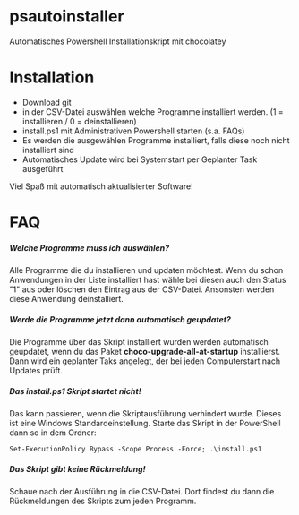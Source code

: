 # psautoinstaller
Automatisches Powershell Installationskript mit chocolatey

# Installation

- Download git
- in der CSV-Datei auswählen welche Programme installiert werden. (1 = installieren / 0 = deinstallieren)
- install.ps1 mit Administrativen Powershell starten (s.a. FAQs)
- Es werden die ausgewählen Programme installiert, falls diese noch nicht installiert sind
- Automatisches Update wird bei Systemstart per Geplanter Task ausgeführt

Viel Spaß mit automatisch aktualisierter Software!

# FAQ

##### Welche Programme muss ich auswählen?
Alle Programme die du installieren und updaten möchtest. Wenn du schon Anwendungen in der Liste installiert hast wähle bei diesen auch den Status "1" aus oder löschen den Eintrag aus der CSV-Datei. Ansonsten werden diese Anwendung deinstalliert.

##### Werde die Programme jetzt dann automatisch geupdatet?
Die Programme über das Skript installiert wurden werden automatisch geupdatet, wenn du das Paket **choco-upgrade-all-at-startup** installierst. Dann wird ein geplanter Taks angelegt, der bei jeden Computerstart nach Updates prüft.

##### Das install.ps1 Skript startet nicht!
Das kann passieren, wenn die Skriptausführung verhindert wurde. Dieses ist eine Windows Standardeinstellung.
Starte das Skript in der PowerShell dann so in dem Ordner: 
```
Set-ExecutionPolicy Bypass -Scope Process -Force; .\install.ps1
```
##### Das Skript gibt keine Rückmeldung!
Schaue nach der Ausführung in die CSV-Datei. Dort findest du dann die Rückmeldungen des Skripts zum jeden Programm.
